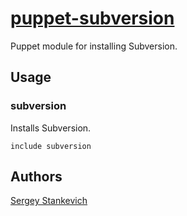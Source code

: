 [puppet-subversion](https://github.com/stankevich/puppet-subversion)
======

Puppet module for installing Subversion.

## Usage

### subversion

Installs Subversion.

    include subversion

## Authors

[Sergey Stankevich](https://github.com/stankevich)

